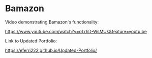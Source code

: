 # Bamazon

Video demonstrating Bamazon's functionality:

https://www.youtube.com/watch?v=oLrhD-WsMUk&feature=youtu.be

Link to Updated Portfolio:

https://eferri222.github.io/Updated-Portfolio/